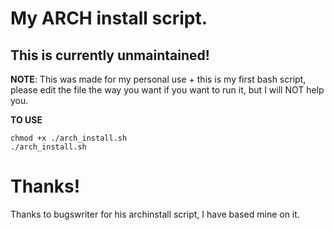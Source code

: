 # My ARCH install script.
## This is currently unmaintained! ##

**NOTE**: This was made for my personal use + this is my first bash script, please edit the file the way you want if you want to run it, but I will NOT help you.

**TO USE**
```
chmod +x ./arch_install.sh
./arch_install.sh
```

# Thanks!

Thanks to bugswriter for his archinstall script, I have based mine on it.
